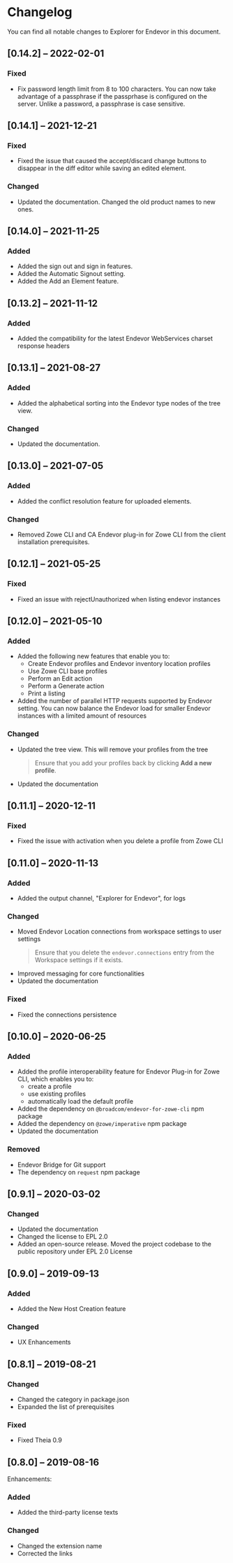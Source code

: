 # Changelog

You can find all notable changes to Explorer for Endevor in this document.

## [0.14.2] &ndash; 2022-02-01

### Fixed

- Fix password length limit from 8 to 100 characters. You can now take advantage of a passphrase if the passprhase is configured on the server. Unlike a password, a passphrase is case sensitive.

## [0.14.1] &ndash; 2021-12-21

### Fixed

- Fixed the issue that caused the accept/discard change buttons to disappear in the diff editor while saving an edited element.

### Changed

- Updated the documentation. Changed the old product names to new ones.

## [0.14.0] &ndash; 2021-11-25

### Added

- Added the sign out and sign in features.
- Added the Automatic Signout setting.
- Added the Add an Element feature.

## [0.13.2] &ndash; 2021-11-12

### Added

- Added the compatibility for the latest Endevor WebServices charset response headers

## [0.13.1] &ndash; 2021-08-27

### Added

- Added the alphabetical sorting into the Endevor type nodes of the tree view.

### Changed

- Updated the documentation.

## [0.13.0] &ndash; 2021-07-05

### Added

- Added the conflict resolution feature for uploaded elements.

### Changed

- Removed Zowe CLI and CA Endevor plug-in for Zowe CLI from the client installation prerequisites.

## [0.12.1] &ndash; 2021-05-25

### Fixed

- Fixed an issue with rejectUnauthorized when listing endevor instances

## [0.12.0] &ndash; 2021-05-10

### Added

- Added the following new features that enable you to:
  - Create Endevor profiles and Endevor inventory location profiles
  - Use Zowe CLI base profiles
  - Perform an Edit action
  - Perform a Generate action
  - Print a listing
- Added the number of parallel HTTP requests supported by Endevor setting. You can now balance the Endevor load for smaller Endevor instances with a limited amount of resources

### Changed

- Updated the tree view. This will remove your profiles from the tree
  > Ensure that you add your profiles back by clicking **Add a new profile**.
- Updated the documentation

## [0.11.1] &ndash; 2020-12-11

### Fixed

- Fixed the issue with activation when you delete a profile from Zowe CLI

## [0.11.0] &ndash; 2020-11-13

### Added

- Added the output channel, "Explorer for Endevor", for logs

### Changed

- Moved Endevor Location connections from workspace settings to user settings
  > Ensure that you delete the `endevor.connections` entry from the Workspace settings if it exists.
- Improved messaging for core functionalities
- Updated the documentation

### Fixed

- Fixed the connections persistence

## [0.10.0] &ndash; 2020-06-25

### Added

- Added the profile interoperability feature for Endevor Plug-in for Zowe CLI, which enables you to:
  - create a profile
  - use existing profiles
  - automatically load the default profile
- Added the dependency on `@broadcom/endevor-for-zowe-cli` npm package
- Added the dependency on `@zowe/imperative` npm package
- Updated the documentation

### Removed

- Endevor Bridge for Git support
- The dependency on `request` npm package

## [0.9.1] &ndash; 2020-03-02

### Changed

- Updated the documentation
- Changed the license to EPL 2.0
- Added an open-source release. Moved the project codebase to the public repository under EPL 2.0 License

## [0.9.0] &ndash; 2019-09-13

### Added

- Added the New Host Creation feature

### Changed

- UX Enhancements

## [0.8.1] &ndash; 2019-08-21

### Changed

- Changed the category in package.json
- Expanded the list of prerequisites

### Fixed

- Fixed Theia 0.9

## [0.8.0] &ndash; 2019-08-16

Enhancements:

### Added

- Added the third-party license texts

### Changed

- Changed the extension name
- Corrected the links
